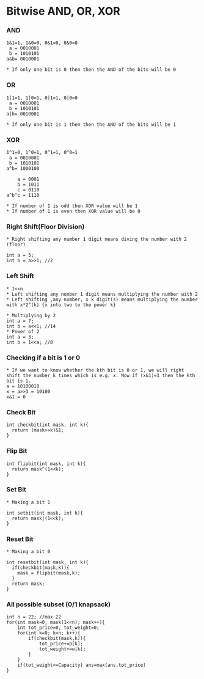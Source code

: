 # Bitwise AND, OR, XOR

### AND
```
1&1=1, 1&0=0, 0&1=0, 0&0=0
 a = 0010001
 b = 1010101
a&b= 0010001
```
```
* If only one bit is 0 then then the AND of the bits will be 0
```

### OR
```
1|1=1, 1|0=1, 0|1=1, 0|0=0
 a = 0010001
 b = 1010101
a|b= 0010001
```
```
* If only one bit is 1 then then the AND of the bits will be 1
```
### XOR
```
1^1=0, 1^0=1, 0^1=1, 0^0=1
 a = 0010001
 b = 1010101
a^b= 1000100
```   
```   
    a = 0001
    b = 1011
    c = 0110
a^b^c = 1110
```
```
* If number of 1 is odd then XOR value will be 1
* If number of 1 is even then XOR value will be 0
```

### Right Shift(Floor Division)
```
* Right shifting any number 1 digit means diving the number with 2 (floor)
```
```
int a = 5;
int b = a>>1; //2
```
### Left Shift
```
* 1<<n
* Left shifting any number 1 digit means multiplying the number with 2
* Left shifting ,any number, x k digit(s) means multiplying the number with x*2^(k) {x into two to the power k}
```
``` 
* Multiplying by 2
int a = 7;
int b = a<<1; //14
* Power of 2
int a = 3;
int b = 1<<a; //8
```
### Checking if a bit is 1 or 0
```
* If we want to know whether the kth bit is 0 or 1, we will right shift the number k times which is e.g. x. Now if (x&1)=1 then the kth bit is 1. 
a = 10100010
x = a>>3 = 10100
x&1 = 0
```
### Check Bit
```
int checkbit(int mask, int k){
  return (mask>>k)&1;
}
```
### Flip Bit
```
int flipbit(int mask, int k){
  return mask^(1<<k);
}
```
### Set Bit
```
* Making a bit 1
```
```
int setbit(int mask, int k){
  return mask|(1<<k);
}
```
### Reset Bit
```
* Making a bit 0
```
```
int resetbit(int mask, int k){
  if(checkbit(mask,k)){
    mask = flipbit(mask,k);
  }
  return mask;
}
```
### All possible subset (0/1 knapsack)
```
int n = 22; //max 22
for(int mask=0; mask(1<<n); mask++){
    int tot_price=0, tot_weight=0;
    for(int k=0; k<n; k++){
        if(checkbit(mask,k)){
            tot_price+=p[k];
            tot_weight+=w[k];
        }
    }
    if(tot_weight<=Capacity) ans=max(ans,tot_price)
}
```
